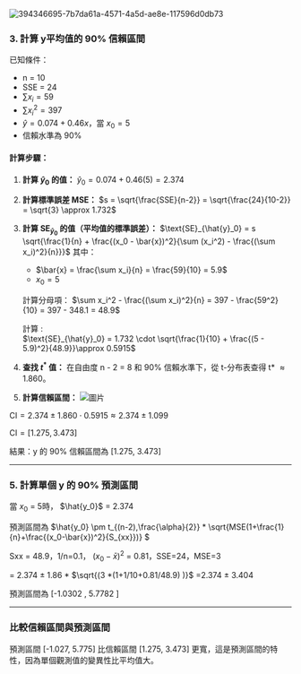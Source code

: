 ![394346695-7b7da61a-4571-4a5d-ae8e-117596d0db73](https://github.com/user-attachments/assets/3827837d-c036-4dde-864d-295e5c64306c)

### 3. 計算 y平均值的 90% 信賴區間

已知條件：
- n = 10
- SSE = 24
- $\sum x_i = 59$
- $\sum x_i^2 = 397$
- $\hat{y} = 0.074 + 0.46x$，當 $x_0 = 5$
- 信賴水準為 90%

#### 計算步驟：
1. **計算 $\hat{y}_0$ 的值：**
   $\hat{y}_0 = 0.074 + 0.46(5) = 2.374$

2. **計算標準誤差 MSE：**
   $s = \sqrt{\frac{SSE}{n-2}} = \sqrt{\frac{24}{10-2}} = \sqrt{3} \approx 1.732$

3. **計算 $\text{SE}_{\hat{y}_0}$ 的值（平均值的標準誤差）：**
   $\text{SE}_{\hat{y}_0} = s \sqrt{\frac{1}{n} + \frac{(x_0 - \bar{x})^2}{\sum (x_i^2) - \frac{(\sum x_i)^2}{n}}}$
   其中：
   - $\bar{x} = \frac{\sum x_i}{n} = \frac{59}{10} = 5.9$
   - $x_0 = 5$

   計算分母項：
   $\sum x_i^2 - \frac{(\sum x_i)^2}{n} = 397 - \frac{59^2}{10} = 397 - 348.1 = 48.9$

   計算 :\
   $\text{SE}_{\hat{y}_0} = 1.732 \cdot \sqrt{\frac{1}{10} + \frac{(5 - 5.9)^2}{48.9}}\approx 0.5915$


5. **查找 $t^*$ 值：**
   在自由度 n - 2 = 8 和 90% 信賴水準下，從 t-分布表查得 t* $\approx 1.860$。

6. **計算信賴區間：**
![圖片](https://github.com/user-attachments/assets/9100d2a7-3330-46c2-a55c-6aecac656556)

$\text{CI} = 2.374 \pm 1.860 \cdot 0.5915 \approx 2.374 \pm 1.099$

$\text{CI} = [1.275, 3.473]$

結果：y 的 90% 信賴區間為 [1.275, 3.473]

---

### 5. 計算單個 y  的 90% 預測區間

當 $x_0$ = 5時， $\hat{y_0}$ = 2.374

預測區間為 $\hat{y_0} \pm t_{(n-2),\frac{\alpha}{2}} * \sqrt{MSE(1+\frac{1}{n}+\frac{(x_0-\bar{x})^2}{S_{xx}})} $ 

Sxx = 48.9，1/n=0.1， $(x_0-\bar{x})^2$ = 0.81，SSE=24，MSE=3

= 2.374 $\pm$ 1.86 * $\sqrt{(3 *(1+1/10+0.81/48.9) )}$ =2.374 $\pm$ 3.404

預測區間為 [-1.0302 , 5.7782 ]

---
### 比較信賴區間與預測區間
預測區間 [-1.027, 5.775] 比信賴區間 [1.275, 3.473] 更寬，這是預測區間的特性，因為單個觀測值的變異性比平均值大。
